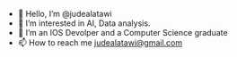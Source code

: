 - 👋 Hello, I’m @judealatawi
- 👀 I’m interested in AI, Data analysis.
- 🌱 I’m an IOS Devolper and a Computer Science graduate
- 📫 How to reach me judealatawi@gmail.com

